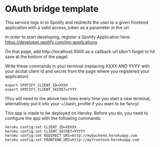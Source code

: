 # OAuth bridge template

This service logs in to Spotify and redirects the user to a given frontend application with a valid access_token as a parameter in the url.

In order to start developing, register a Spotify Application here:
https://developer.spotify.com/my-applications

On that page, add http://localhost:3000 as a callback url (don't forget to hit save at the bottom of the page)

Write these commands in your terminal (replacing XXXX AND YYYY with your acutal client id and secret from the page where you registered your application)

```
export SPOTIFY_CLIENT_ID=XXXX
export SPOTIFY_CLIENT_SECRET=YYYY
```

(You will need to the above two lines every time you start a new terminal, alternatively put it into your ~/.bash_profile if you want to be fancy)

This app is made to be deployed on Heroky. Before you do, you need to configure the app with the following commands:

```
heroku config:set CLIENT_ID=XXXXX
heroku config:set CLIENT_SECRET=YYYYY
heroku config:set REDIRECT_URI=http://mybackend.herokuapp.com
heroku config:set FRONTEND_URI=http://myfrontend.herokuapp.com
```
